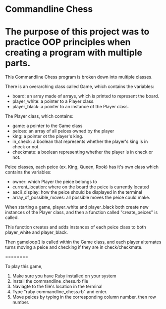 **Commandline Chess**
========

The purpose of this project was to practice OOP principles when creating a program with multiple parts. 
========

This Commandline Chess program is broken down into multiple classes. 

There is an overarching class called Game, which contains the variables:
-   board: an array made of arrays, which is printed to represent the board.
-   player_white: a pointer to a Player class.
-   player_black: a pointer to an instance of the Player class.

The Player class, which contains:
-   game: a pointer to the Game class
-   peices: an array of all peices owned by the player
-   king: a pointer ot the player's king.
-   in_check: a boolean that represents whether the player's king is in check or not.
-   checkmate: a boolean representing whether the player is in check or not.

Peice classes, each peice (ex. King, Queen, Rook) has it's own class which contains the variables: 
-   owner: which Player the peice belongs to
-   current_location: where on the board the peice is currently located
-   ascii_display: how the peice should be displayed in the terminal
-   array_of_possible_moves: all possible moves the peice could make.

When starting a game, player_white and player_black both create new instances of the Player class, and then a function called "create_peices" is called.

This function creates and adds instances of each peice class to both player_white and player_black.

Then gameloop() is called within the Game class, and each player alternates turns moving a peice and checking if they are in check/checkmate.

========


To play this game, 
1. Make sure you have Ruby installed on your system
2. Install the commandline_chess.rb file
3. Naviagte to the file's location in the terminal
4. Type "ruby commandline_chess.rb" and enter.
5. Move peices by typing in the corresponding column number, then row number.